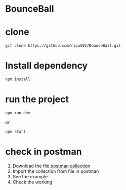 # BounceBall
# clone

    git clone https://github.com/ripu502/BounceBall.git
    
# Install dependency

    npm install

# run the project

    npm run dev
or

    npm start
# check in postman
1. Download the file [postman collection](https://github.com/ripu502/BounceBall/blob/master/bounceBall.postman_collection.json)
2.  Import the collection from file in postman
3. See the example
4. Check the working
